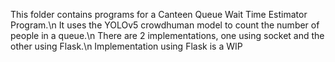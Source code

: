 This folder contains programs for a Canteen Queue Wait Time Estimator Program.\n
It uses the YOLOv5 crowdhuman model to count the number of people in a queue.\n
There are 2 implementations, one using socket and the other using Flask.\n
Implementation using Flask is a WIP
